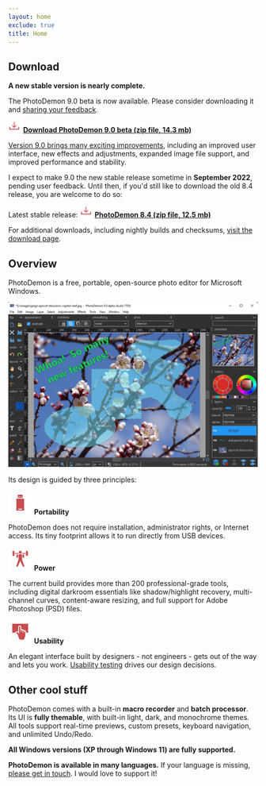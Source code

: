 ```yaml
---
layout: home
exclude: true
title: Home
---
```


Download
--------

**A new stable version is nearly complete.**  

The PhotoDemon 9.0 beta is now available.  Please consider downloading it and [sharing your feedback](about/).  

**<a href="https://github.com/tannerhelland/PhotoDemon/releases/download/v9.0-beta.1/PhotoDemon-9.0-beta.zip"><img src="media/Download-24.png" alt="Download" srcset="media/Download-48.png 2x" />Download PhotoDemon 9.0 beta (zip file, 14.3 mb)</a>**<br />

[Version 9.0 brings many exciting improvements](2022/08/15/photodemon-9-0-beta.html), including an improved user interface, new effects and adjustments, expanded image file support, and improved performance and stability.

I expect to make 9.0 the new stable release sometime in **September 2022**, pending user feedback.  Until then, if you'd still like to download the old 8.4 release, you are welcome to do so:

Latest stable release: **<a href="https://github.com/tannerhelland/PhotoDemon/releases/download/v8.4/PhotoDemon-8.4.zip"><img src="media/Download-24.png" alt="Download" srcset="media/Download-48.png 2x" />PhotoDemon 8.4 (zip file, 12.5 mb)</a>**<br />

For additional downloads, including nightly builds and checksums, [visit the download page](download/).

Overview
--------

PhotoDemon is a free, portable, open-source photo editor for Microsoft Windows.

![screen-capture](media/images/photodemon_9.0.png)

Its design is guided by three principles:

<img src="media/Flash-Drive-48.png" alt="Portability" srcset="media/Flash-Drive-96.png 2x" /> **Portability**

PhotoDemon does not require installation, administrator rights, or Internet access.  Its tiny footprint allows it to run directly from USB devices.

<img src="media/Weight-Lifting-48.png" alt="Power" srcset="media/Weight-Lifting-96.png 2x" /> **Power**

The current build provides more than 200 professional-grade tools, including digital darkroom essentials like shadow/highlight recovery, multi-channel curves, content-aware resizing, and full support for Adobe Photoshop (PSD) files.  

<img src="media/Touch-Screen-48.png" alt="Usability" srcset="media/Touch-Screen-96.png 2x" /> **Usability**

An elegant interface built by designers - not engineers - gets out of the way and lets you work.  [Usability testing](https://en.wikipedia.org/wiki/Usability_testing) drives our design decisions.

Other cool stuff
----------------

PhotoDemon comes with a built-in **macro recorder** and **batch processor**.  Its UI is **fully themable**, with built-in light, dark, and monochrome themes.  All tools support real-time previews, custom presets, keyboard navigation, and unlimited Undo/Redo.

**All Windows versions (XP through Windows 11) are fully supported.**  

**PhotoDemon is available in many languages.**  If your language is missing, <a href="https://photodemon.org/about/contact/">please get in touch</a>.  I would love to support it!